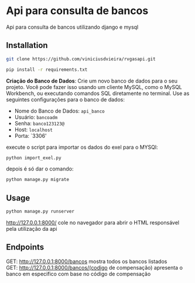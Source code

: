 # Api para consulta de bancos

Api para consulta de bancos utilizando django e mysql

## Installation


```bash
git clone https://github.com/viniciusdvieira/rvgasapi.git
```
```bash
pip install -r requirements.txt
```
**Criação do Banco de Dados**: Crie um novo banco de dados para o seu projeto. Você pode fazer isso usando um cliente MySQL, como o MySQL Workbench, ou executando comandos SQL diretamente no terminal. Use as seguintes configurações para o banco de dados:

   - Nome do Banco de Dados: `api_banco`
   - Usuário: `bancoadm`
   - Senha: `banco123123@`
   - Host: `localhost`
   - Porta: `3306'  

execute o script para importar os dados do exel para o MYSQl:
```bash
python import_exel.py
```
depois é só dar o comando:
```bash
python manage.py migrate
```

## Usage

```bash
python manage.py runserver
```
http://127.0.0.1:8000/ cole no navegador para abrir o HTML responsável pela utilização da api
## Endpoints
GET: http://127.0.0.1:8000/bancos mostra todos os bancos listados  
GET: http://127.0.0.1:8000/bancos/(codigo de compensação) apresenta o banco em especifico com base no código de compensação
